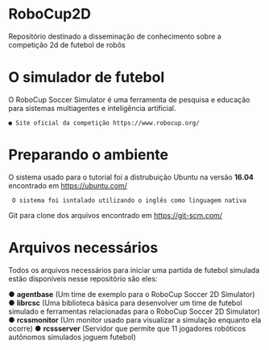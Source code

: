 # RoboCup2D

Repositório destinado a disseminação de conhecimento sobre a competição 2d de futebol de robôs 

# O simulador de futebol

O RoboCup Soccer Simulator é uma ferramenta de pesquisa e educação para sistemas multiagentes e inteligência artificial.

    ● Site oficial da competição https://www.robocup.org/
  
# Preparando o ambiente

O sistema usado para o tutorial foi a distrubuição Ubuntu na versão **16.04** encontrado em https://ubuntu.com/

     O sistema foi isntalado utilizando o inglês como linguagem nativa
 
Git para clone dos arquivos encontrado em https://git-scm.com/

# Arquivos necessários

Todos os arquivos necessários para iniciar uma partida de futebol simulada estão disponíveis nesse repositório são eles:

   ● **agentbase** (Um time de exemplo para o RoboCup Soccer 2D Simulator)
   ● **librcsc** (Uma biblioteca básica para desenvolver um time de futebol simulado e ferramentas relacionadas para o RoboCup Soccer 2D Simulator)
   ● **rcssmonitor** (Um monitor usado para visualizar a simulação enquanto ela ocorre)
   ● **rcssserver** (Servidor que permite que 11 jogadores robóticos autônomos simulados joguem futebol)

